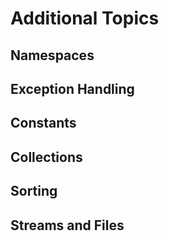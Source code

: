 # Additional Topics

## Namespaces

## Exception Handling

## Constants

## Collections

## Sorting

## Streams and Files
